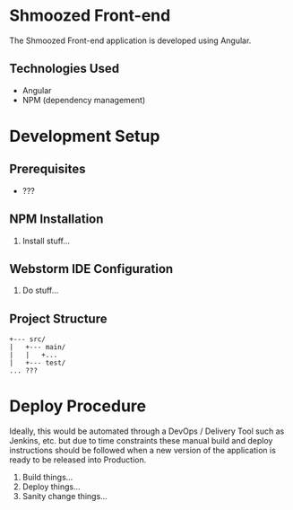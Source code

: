 # Shmoozed Front-end

The Shmoozed Front-end application is developed using Angular.

## Technologies Used

* Angular
* NPM (dependency management)

# Development Setup

## Prerequisites

* ???

## NPM Installation

1. Install stuff...

## Webstorm IDE Configuration

1. Do stuff...

## Project Structure

```
+--- src/
|   +--- main/
|   |   +...
|   +--- test/
... ???
```


# Deploy Procedure

Ideally, this would be automated through a DevOps / Delivery Tool such as Jenkins, etc. but due to
time constraints these manual build and deploy instructions should be followed when a new version
of the application is ready to be released into Production.

1. Build things...
2. Deploy things...
3. Sanity change things...
